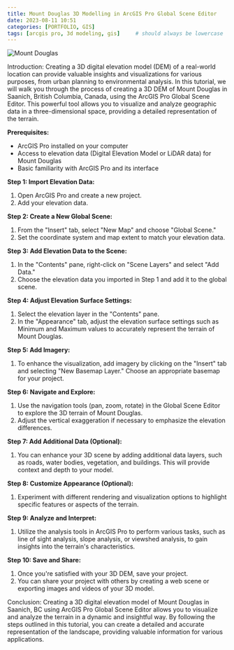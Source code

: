 ```yaml
---
title: Mount Douglas 3D Modelling in ArcGIS Pro Global Scene Editor
date: 2023-08-11 10:51
categories: [PORTFOLIO, GIS]
tags: [arcgis pro, 3d modeling, gis]     # should always be lowercase
---
```



![Mount Douglas](assets\img\MtPkols.png)

Introduction:
Creating a 3D digital elevation model (DEM) of a real-world location can provide valuable insights and visualizations for various purposes, from urban planning to environmental analysis. In this tutorial, we will walk you through the process of creating a 3D DEM of Mount Douglas in Saanich, British Columbia, Canada, using the ArcGIS Pro Global Scene Editor. This powerful tool allows you to visualize and analyze geographic data in a three-dimensional space, providing a detailed representation of the terrain.

**Prerequisites:**
- ArcGIS Pro installed on your computer
- Access to elevation data (Digital Elevation Model or LiDAR data) for Mount Douglas
- Basic familiarity with ArcGIS Pro and its interface

**Step 1: Import Elevation Data:**
1. Open ArcGIS Pro and create a new project.
2. Add your elevation data.

**Step 2: Create a New Global Scene:**
1. From the "Insert" tab, select "New Map" and choose "Global Scene."
2. Set the coordinate system and map extent to match your elevation data.

**Step 3: Add Elevation Data to the Scene:**
1. In the "Contents" pane, right-click on "Scene Layers" and select "Add Data."
2. Choose the elevation data you imported in Step 1 and add it to the global scene.

**Step 4: Adjust Elevation Surface Settings:**
1. Select the elevation layer in the "Contents" pane.
2. In the "Appearance" tab, adjust the elevation surface settings such as Minimum and Maximum values to accurately represent the terrain of Mount Douglas.

**Step 5: Add Imagery:**
1. To enhance the visualization, add imagery by clicking on the "Insert" tab and selecting "New Basemap Layer." Choose an appropriate basemap for your project.

**Step 6: Navigate and Explore:**
1. Use the navigation tools (pan, zoom, rotate) in the Global Scene Editor to explore the 3D terrain of Mount Douglas.
2. Adjust the vertical exaggeration if necessary to emphasize the elevation differences.

**Step 7: Add Additional Data (Optional):**
1. You can enhance your 3D scene by adding additional data layers, such as roads, water bodies, vegetation, and buildings. This will provide context and depth to your model.

**Step 8: Customize Appearance (Optional):**
1. Experiment with different rendering and visualization options to highlight specific features or aspects of the terrain.

**Step 9: Analyze and Interpret:**
1. Utilize the analysis tools in ArcGIS Pro to perform various tasks, such as line of sight analysis, slope analysis, or viewshed analysis, to gain insights into the terrain's characteristics.

**Step 10: Save and Share:**
1. Once you're satisfied with your 3D DEM, save your project.
2. You can share your project with others by creating a web scene or exporting images and videos of your 3D model.

Conclusion:
Creating a 3D digital elevation model of Mount Douglas in Saanich, BC using ArcGIS Pro Global Scene Editor allows you to visualize and analyze the terrain in a dynamic and insightful way. By following the steps outlined in this tutorial, you can create a detailed and accurate representation of the landscape, providing valuable information for various applications.
